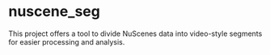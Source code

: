 # nuscene_seg
This project offers a tool to divide NuScenes data into video-style segments for easier processing and analysis.
